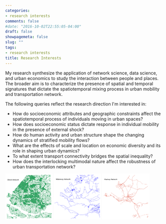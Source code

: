```yaml
---
categories:
- research interests
comments: false
#date: "2016-10-02T22:55:05-04:00"
draft: false
showpagemeta: false
slug: ""
tags:
- research interests
title: Research Interests
---
```


My research synthesize the application of network science, data science, and urban economics to study the interaction between people and places. The broader aim is to characterize the presence of spatial and temporal signatures that dictate the spatiotemporal mixing process in urban mobility and transportation network.

The following queries reflect the research direction I'm interested in:
- How do socioeconomic attributes and geographic constraints affect the spatiotemporal process of individuals moving in urban spaces?
- How does socioeconomic status dictate response in individual mobility in the presence of external shock?
- How do human activity and urban structure shape the changing dynamics of stratified mobility flows?
- What are the effects of scale and location on economic diversity and its role in shaping urban dynamics?
- To what extent transport connectivity bridges the spatial inequality?
- How does the interlocking multimodal nature affect the robustness of urban transportation network?

<img src="images/street.png" alt="" width="30%"/>
<img src="images/waterway.png" alt="" width="30%"/>
<img src="images/railway.png" alt="" width="30%"/>
